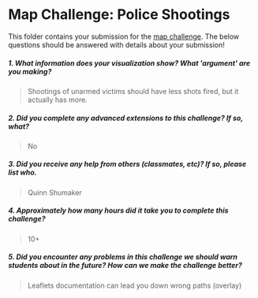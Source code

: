 # Map Challenge: Police Shootings

This folder contains your submission for the [map challenge](http://faculty.washington.edu/joelross/courses/info343/#/challenges/map). The below questions should be answered with details about your submission!

##### 1. What information does your visualization show? What 'argument' are you making? #####
> Shootings of unarmed victims should have less shots fired, but it actually has more.

##### 2. Did you complete any advanced extensions to this challenge? If so, what? #####
> No

##### 3. Did you receive any help from others (classmates, etc)? If so, please list who. #####
> Quinn Shumaker

##### 4. Approximately how many hours did it take you to complete this challenge? #####
> 10+

##### 5. Did you encounter any problems in this challenge we should warn students about in the future? How can we make the challenge better? #####
> Leaflets documentation can lead you down wrong paths (overlay)


